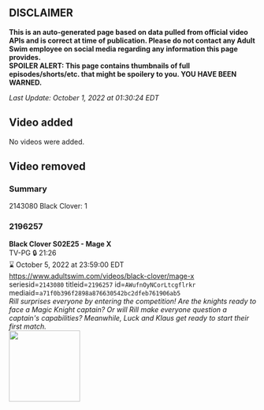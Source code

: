 ## DISCLAIMER
**This is an auto-generated page based on data pulled from official video APIs and is correct at time of publication. Please do not contact any Adult Swim employee on social media regarding any information this page provides.**  
**SPOILER ALERT: This page contains thumbnails of full episodes/shorts/etc. that might be spoilery to you. YOU HAVE BEEN WARNED.**  

_Last Update: October 1, 2022 at 01:30:24 EDT_
## Video added
No videos were added.  
## Video removed
### Summary
2143080 Black Clover: 1  
### 2196257
**Black Clover S02E25 - Mage X**  
TV-PG 🔒 21:26  
⌛ October 5, 2022 at 23:59:00 EDT  
https://www.adultswim.com/videos/black-clover/mage-x  
seriesid=`2143080` titleid=`2196257` id=`AWufnOyNCorLtcgflrkr` mediaid=`a71f0b396f2898a876630542bc2dfeb761906ab5`  
_Rill surprises everyone by entering the competition! Are the knights ready to face a Magic Knight captain? Or will Rill make everyone question a captain's capabilities? Meanwhile, Luck and Klaus get ready to start their first match._  
<a href="https://i.cdn.turner.com/adultswim/big/image-upload/thumbnails/thumb-2_image-15617509791383.jpg"><img src="https://i.cdn.turner.com/adultswim/big/image-upload/thumbnails/thumb-2_image-15617509791383.jpg" height="144px" /></a>
